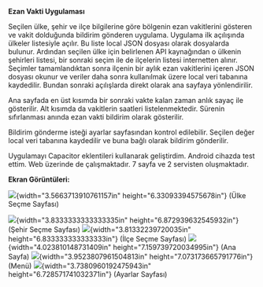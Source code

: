 **Ezan Vakti Uygulaması**

Seçilen ülke, şehir ve ilçe bilgilerine göre bölgenin ezan vakitlerini
gösteren ve vakit dolduğunda bildirim gönderen uygulama. Uygulama ilk
açılışında ülkeler listesiyle açılır. Bu liste local JSON dosyası olarak
dosyalarda bulunur. Ardından seçilen ülke için belirlenen API
kaynağından o ülkenin şehirleri listesi, bir sonraki seçim ile de
ilçelerin listesi internetten alınır. Seçimler tamamlandıktan sonra
ilçenin bir aylık ezan vakitlerini içeren JSON dosyası okunur ve veriler
daha sonra kullanılmak üzere local veri tabanına kaydedilir. Bundan
sonraki açılışlarda direkt olarak ana sayfaya yönlendirilir.

Ana sayfada en üst kısımda bir sonraki vakte kalan zaman anlık sayaç ile
gösterilir. Alt kısımda da vakitlerin saatleri listelenmektedir. Sürenin
sıfırlanması anında ezan vakti bildirim olarak gösterilir.

Bildirim gönderme isteği ayarlar sayfasından kontrol edilebilir. Seçilen
değer local veri tabanına kaydedilir ve buna bağlı olarak bildirim
gönderilir.

Uygulamayı Capacitor eklentileri kullanarak geliştirdim. Android cihazda
test ettim. Web üzerinde de çalışmaktadır. 7 sayfa ve 2 servisten
oluşmaktadır.

**Ekran Görüntüleri:**

![](media/image1.png){width="3.5663713910761157in"
height="6.33093394575678in"} (Ülke Seçme Sayfası)

![](media/image2.png){width="3.8333333333333335in"
height="6.872939632545932in"} (Şehir Seçme Sayfası)
![](media/image3.png){width="3.81332239720035in"
height="6.833333333333333in"} (İlçe Seçme Sayfası)
![](media/image4.png){width="4.023810148731409in"
height="7.159739720034995in"} (Ana Sayfa)
![](media/image5.png){width="3.9523807961504813in"
height="7.073173665791776in"} (Menü)
![](media/image6.png){width="3.7380960192475943in"
height="6.728571741032371in"} (Ayarlar Sayfası)
